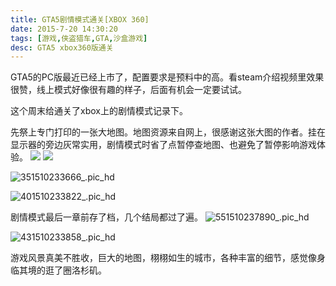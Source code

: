 ```yaml
---
title: GTA5剧情模式通关[XBOX 360]
date: 2015-7-20 14:30:20
tags: [游戏,侠盗猎车,GTA,沙盒游戏]
desc: GTA5 xbox360版通关
---
```


GTA5的PC版最近已经上市了，配置要求是预料中的高。看steam介绍视频里效果很赞，线上模式好像很有趣的样子，后面有机会一定要试试。

这个周末给通关了xbox上的剧情模式记录下。

先祭上专门打印的一张大地图。地图资源来自网上，很感谢这张大图的作者。挂在显示器的旁边灰常实用，剧情模式时省了点暂停查地图、也避免了暂停影响游戏体验。
![](https://cdn.yangguangxi.com/15103235320917.jpg)
![](https://cdn.yangguangxi.com/15103235689901.jpg)


![351510233666_.pic_hd](https://cdn.yangguangxi.com/351510233666_.pic_hd.jpg)

![401510233822_.pic_hd](https://cdn.yangguangxi.com/401510233822_.pic_hd.jpg)

剧情模式最后一章前存了档，几个结局都过了遍。
![551510237890_.pic_hd](https://cdn.yangguangxi.com/551510237890_.pic_hd.jpg)

![431510233858_.pic_hd](https://cdn.yangguangxi.com/431510233858_.pic_hd.jpg)


游戏风景真美不胜收，巨大的地图，栩栩如生的城市，各种丰富的细节，感觉像身临其境的逛了圈洛杉矶。



